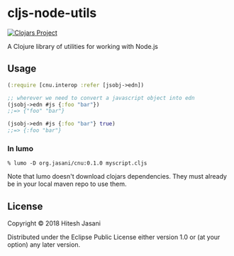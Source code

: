 # cljs-node-utils

[![Clojars Project](https://img.shields.io/clojars/v/org.jasani/cnu.svg)](https://clojars.org/org.jasani/cnu)

A Clojure library of utilities for working with Node.js

## Usage

```clojure
(:require [cnu.interop :refer [jsobj->edn])

;; wherever we need to convert a javascript object into edn
(jsobj->edn #js {:foo "bar"})
;;=> {"foo" "bar"}

(jsobj->edn #js {:foo "bar"} true)
;;=> {:foo "bar"}
```

### In lumo

```shell
% lumo -D org.jasani/cnu:0.1.0 myscript.cljs
```

Note that lumo doesn't download clojars dependencies.  They must
already be in your local maven repo to use them.

## License

Copyright © 2018 Hitesh Jasani

Distributed under the Eclipse Public License either version 1.0 or (at
your option) any later version.
